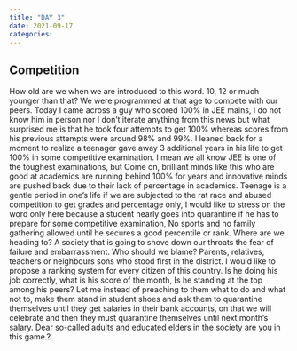 ```yaml
---
title: "DAY 3"
date: 2021-09-17
categories:
---
```



## Competition


How old are we when we are introduced to this word. 10, 12 or much younger than that? We were programmed at that age to compete with our peers. Today I came across a guy who scored 100% in JEE mains, I do not know him in person nor I don’t iterate anything from this news but what surprised me is that he took four attempts to get 100% whereas scores from his previous attempts were around 98% and 99%. I leaned back for a moment to realize a teenager gave away 3 additional years in his life to get 100% in some competitive examination. I mean we all know JEE is one of the toughest examinations, but Come on, brilliant minds like this who are good at academics are running behind 100% for years and innovative minds are pushed back due to their lack of percentage in academics. Teenage is a gentle period in one’s life if we are subjected to the rat race and abused competition to get grades and percentage only, I would like to stress on the word only here because a student nearly goes into quarantine if he has to prepare for some competitive examination, No sports and no family gathering allowed until he secures a good percentile or rank. Where are we heading to? A society that is going to shove down our throats the fear of failure and embarrassment. Who should we blame? Parents, relatives, teachers or neighbours sons who stood first in the district. I would like to propose a ranking system for every citizen of this country. Is he doing his job correctly, what is his score of the month, Is he standing at the top among his peers? Let me instead of preaching to them what to do and what not to, make them stand in student shoes and ask them to quarantine themselves until they get salaries in their bank accounts, on that we will celebrate and then they must quarantine themselves until next month’s salary. Dear so-called adults and educated elders in the society are you in this game.?